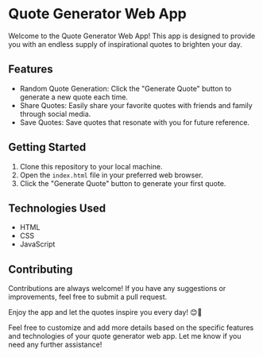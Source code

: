# Quote Generator Web App

Welcome to the Quote Generator Web App! This app is designed to provide you with an endless supply of inspirational quotes to brighten your day. 

## Features

- Random Quote Generation: Click the "Generate Quote" button to generate a new quote each time.
- Share Quotes: Easily share your favorite quotes with friends and family through social media.
- Save Quotes: Save quotes that resonate with you for future reference.

## Getting Started

1. Clone this repository to your local machine.
2. Open the `index.html` file in your preferred web browser.
3. Click the "Generate Quote" button to generate your first quote.

## Technologies Used

- HTML
- CSS
- JavaScript

## Contributing

Contributions are always welcome! If you have any suggestions or improvements, feel free to submit a pull request.

Enjoy the app and let the quotes inspire you every day! 😊🌈

Feel free to customize and add more details based on the specific features and technologies of your quote generator web app. Let me know if you need any further assistance!